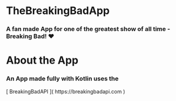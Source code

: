 # TheBreakingBadApp
<h3>A fan made App for one of the greatest show of all time - Breaking Bad! ❤️ </h3>

# About the App
<h3>An App made fully with Kotlin uses the </h3>
[ BreakingBadAPI ]( https://breakingbadapi.com )
